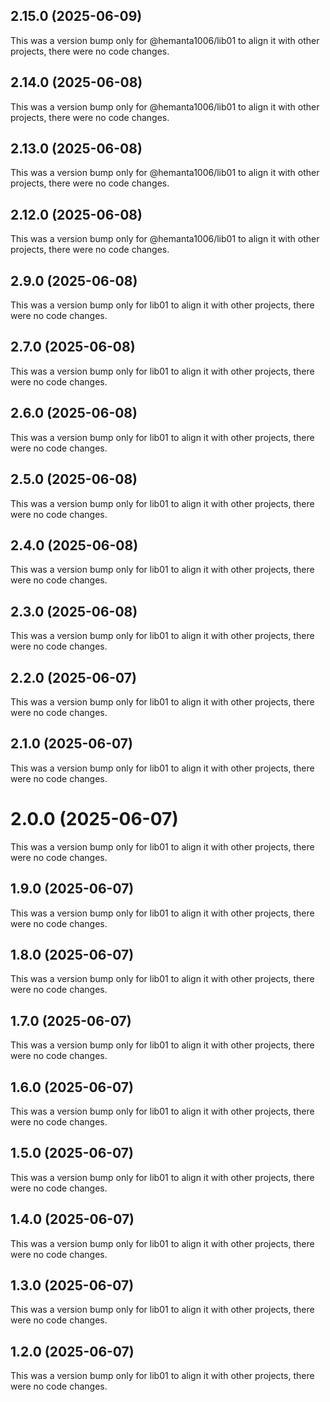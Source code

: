 ## 2.15.0 (2025-06-09)

This was a version bump only for @hemanta1006/lib01 to align it with other projects, there were no code changes.

## 2.14.0 (2025-06-08)

This was a version bump only for @hemanta1006/lib01 to align it with other projects, there were no code changes.

## 2.13.0 (2025-06-08)

This was a version bump only for @hemanta1006/lib01 to align it with other projects, there were no code changes.

## 2.12.0 (2025-06-08)

This was a version bump only for @hemanta1006/lib01 to align it with other projects, there were no code changes.

## 2.9.0 (2025-06-08)

This was a version bump only for lib01 to align it with other projects, there were no code changes.

## 2.7.0 (2025-06-08)

This was a version bump only for lib01 to align it with other projects, there were no code changes.

## 2.6.0 (2025-06-08)

This was a version bump only for lib01 to align it with other projects, there were no code changes.

## 2.5.0 (2025-06-08)

This was a version bump only for lib01 to align it with other projects, there were no code changes.

## 2.4.0 (2025-06-08)

This was a version bump only for lib01 to align it with other projects, there were no code changes.

## 2.3.0 (2025-06-08)

This was a version bump only for lib01 to align it with other projects, there were no code changes.

## 2.2.0 (2025-06-07)

This was a version bump only for lib01 to align it with other projects, there were no code changes.

## 2.1.0 (2025-06-07)

This was a version bump only for lib01 to align it with other projects, there were no code changes.

# 2.0.0 (2025-06-07)

This was a version bump only for lib01 to align it with other projects, there were no code changes.

## 1.9.0 (2025-06-07)

This was a version bump only for lib01 to align it with other projects, there were no code changes.

## 1.8.0 (2025-06-07)

This was a version bump only for lib01 to align it with other projects, there were no code changes.

## 1.7.0 (2025-06-07)

This was a version bump only for lib01 to align it with other projects, there were no code changes.

## 1.6.0 (2025-06-07)

This was a version bump only for lib01 to align it with other projects, there were no code changes.

## 1.5.0 (2025-06-07)

This was a version bump only for lib01 to align it with other projects, there were no code changes.

## 1.4.0 (2025-06-07)

This was a version bump only for lib01 to align it with other projects, there were no code changes.

## 1.3.0 (2025-06-07)

This was a version bump only for lib01 to align it with other projects, there were no code changes.

## 1.2.0 (2025-06-07)

This was a version bump only for lib01 to align it with other projects, there were no code changes.